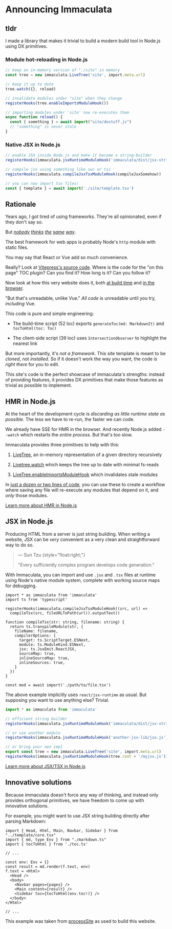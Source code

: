 # Announcing Immaculata

## tldr

I made a library that makes it trivial
to build a modern build tool in Node.js
using DX primitives.

### Module hot-reloading in Node.js

```ts
// keep an in-memory version of "./site" in memory
const tree = new immaculata.LiveTree('site', import.meta.url)

// keep it up to date
tree.watch({}, reload)

// invalidate modules under "site" when they change
registerHooks(tree.enableImportsModuleHook())

// importing modules under 'site' now re-executes them
async function reload() {
  const { something } = await import("site/dostuff.js")
  // "something" is never stale
}
```

### Native JSX in Node.js

```ts
// enable JSX inside Node.js and make it become a string-builder
registerHooks(immaculata.jsxRuntimeModuleHook('immaculata/dist/jsx-strings.js'))

// compile jsx using something like swc or tsc
registerHooks(immaculata.compileJsxTsxModuleHook(compileJsxSomehow))

// you can now import tsx files!
const { template } = await import('./site/template.tsx')
```

## Rationale

Years ago, I got tired of using frameworks.
They're all opinionated, even if they don't say so.

But
[*nobody*](https://github.com/prettier/prettier/issues/5948)
[*thinks*](https://www.reddit.com/r/Zig/comments/ooknzg/lament_for_the_unused_parameter/)
[*the*](https://world.hey.com/dhh/turbo-8-is-dropping-typescript-70165c01)
[*same*](https://www.reddit.com/r/linux/comments/1ikt1fq/can_anyone_eli5_the_general_rust_in_linux_kernel/)
[*way*](https://go.dev/blog/loopvar-preview).

The best framework for web apps is probably
Node's `http` module with static files.

You may say that React or Vue add so much convenience.

Really? Look at [Vitepress's source code](https://github.com/vuejs/vitepress/tree/main/src).
Where is the code for the "on this page" TOC plugin? Can you find it?
How long is it? Can you follow it?

Now look at how this very website does it,
both [at build time](https://github.com/thesoftwarephilosopher/immaculata.dev/blob/main/site/build/toc.ts)
and [in the browser](https://github.com/thesoftwarephilosopher/immaculata.dev/blob/main/site/public/script/toc.ts).

"But that's unreadable, unlike Vue." *All code* is unreadable until you try, *including* Vue.

This code is pure and simple engineering:

* The build-time script (52 loc) exports `generateToc(md: MarkdownIt)` and ` tocToHtml(toc: Toc)`

* The client-side script (39 loc) uses `IntersectionObserver` to highlight the nearest link

But more importantly, it's *not a framework*.
This site template is meant to be *cloned*, not *installed*.
So if it doesn't work the way you want, the code is *right there* for you to edit.

This site's code is the perfect showcase of immaculata's strengths:
instead of providing features, it provides DX primitives
that make those features as trivial as possible to implement.

## HMR in Node.js

At the heart of the development cycle is
*discarding as little runtime state as possible*.
The less we have to re-run, the faster we can code.

We already have SSE for HMR in the browser.
And recently Node.js added `--watch` which
restarts the *entire process*. But that's too slow.

Immaculata provides three primitives to help with this:

1. [LiveTree](../api/live-tree.md#livetree), an in-memory representation of a given directory recursively

2. [Livetree.watch](../api/live-tree.md#livetreewatch) which keeps the tree up to date with minimal fs-reads

3. [LiveTree.enableImportsModuleHook](../api/live-tree.md#livetreeenableimportsmodulehook) which invalidates stale modules

In [just a dozen or two lines of code](http://localhost:8585/guides/simple-build-tool.html),
you can use these to create a workflow where saving any file
will re-execute any modules that depend on it, and *only* those modules.

[Learn more about HMR in Node.js](../guides/enabling-hmr.md#enabling-hmr-in-nodejs)

## JSX in Node.js

Producing HTML from a server is just string building.
When writing a website, JSX can be *very* convenient
as a very clean and straightforward way to do so.

>  &mdash; Sun Tzu {style="float:right;"}
> 
> "Every sufficiently complex program develops code generation."

With Immaculata, you can import and use `.jsx` and `.tsx`
files at runtime using Node's native module system,
complete with working source maps for debugging.

```tsx
import * as immaculata from 'immaculata'
import ts from 'typescript'

registerHooks(immaculata.compileJsxTsxModuleHook((src, url) =>
  compileTsx(src, fileURLToPath(url)).outputText))

function compileTsx(str: string, filename: string) {
  return ts.transpileModule(str, {
    fileName: filename,
    compilerOptions: {
      target: ts.ScriptTarget.ESNext,
      module: ts.ModuleKind.ESNext,
      jsx: ts.JsxEmit.ReactJSX,
      sourceMap: true,
      inlineSourceMap: true,
      inlineSources: true,
    }
  })
}

const mod = await import('./path/to/file.tsx')
```

The above example implicitly uses `react/jsx-runtime` as usual.
But supposing you want to use anything else? Trivial.

```ts
import * as immaculata from 'immaculata'

// efficient string builder
registerHooks(immaculata.jsxRuntimeModuleHook('immaculata/dist/jsx-strings.js'))

// or use another module
registerHooks(immaculata.jsxRuntimeModuleHook('another-jsx-lib/jsx.js'))

// or bring your own impl
export const tree = new immaculata.LiveTree('site', import.meta.url)
registerHooks(immaculata.jsxRuntimeModuleHook(tree.root + '/myjsx.js'))
```

[Learn more about JSX/TSX in Node.js](../guides/enabling-jsx.md#enabling-jsx-in-nodejs)

## Innovative solutions

Because immaculata doesn't force any way of thinking,
and instead only provides orthogonal primitives,
we have freedom to come up with innovative solutions.

For example, you might want to use JSX string building
directly after parsing Markdown:

```tsx
import { Head, Html, Main, Navbar, Sidebar } from "../template/core.tsx"
import { md, type Env } from "./markdown.ts"
import { tocToHtml } from './toc.ts'

// ...

const env: Env = {}
const result = md.render(f.text, env)
f.text = <Html>
  <Head />
  <body>
    <Navbar pages={pages} />
    <Main content={result} />
    <Sidebar toc={tocToHtml(env.toc!)} />
  </body>
</Html>

// ...
```

This example was taken from
[processSite](https://github.com/thesoftwarephilosopher/immaculata.dev/blob/main/site/build/process.tsx)
as used to build this website.
